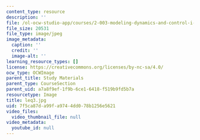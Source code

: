 ```yaml
---
content_type: resource
description: ''
file: /ol-ocw-studio-app/courses/2-003-modeling-dynamics-and-control-i-spring-2005/7f5ca87da99fa9744dd078b1256e5621_leq3.jpg
file_size: 20531
file_type: image/jpeg
image_metadata:
  caption: ''
  credit: ''
  image-alt: ''
learning_resource_types: []
license: https://creativecommons.org/licenses/by-nc-sa/4.0/
ocw_type: OCWImage
parent_title: Study Materials
parent_type: CourseSection
parent_uid: a7a8f9ef-1f9b-6ce1-6418-f519b9fd5b7a
resourcetype: Image
title: leq3.jpg
uid: 7f5ca87d-a99f-a974-4dd0-78b1256e5621
video_files:
  video_thumbnail_file: null
video_metadata:
  youtube_id: null
---
```

